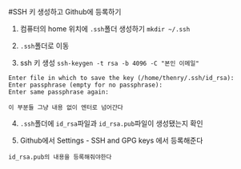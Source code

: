 #SSH 키 생성하고 Github에 등록하기

1. 컴퓨터의 home 위치에 `.ssh`폴더 생성하기
`mkdir ~/.ssh`

2. `.ssh`폴더로 이동

3.  ssh 키 생성
`ssh-keygen -t rsa -b 4096 -C "본인 이메일"`

```
Enter file in which to save the key (/home/thenry/.ssh/id_rsa): 
Enter passphrase (empty for no passphrase): 
Enter same passphrase again:

이 부분들 그냥 내용 없이 엔터로 넘어간다
```

4. `.ssh`폴더에 `id_rsa`파일과 `id_rsa.pub`파일이 생성됐는지 확인

5. Github에서 Settings - SSH and GPG keys 에서 등록해준다

```
id_rsa.pub의 내용을 등록해줘야한다
```
